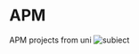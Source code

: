 # APM
APM projects from uni
![subiect](https://github.com/grigness/APM/assets/59829837/ff399ebe-6365-4f2d-abb4-546bbdcb4b2c)
